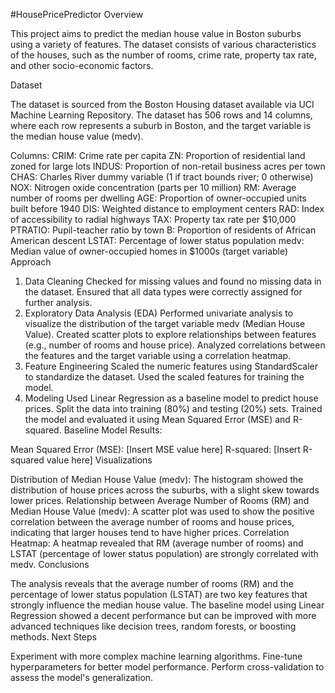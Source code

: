 #HousePricePredictor
Overview

This project aims to predict the median house value in Boston suburbs using a variety of features. The dataset consists of various characteristics of the houses, such as the number of rooms, crime rate, property tax rate, and other socio-economic factors.

Dataset

The dataset is sourced from the Boston Housing dataset available via UCI Machine Learning Repository. The dataset has 506 rows and 14 columns, where each row represents a suburb in Boston, and the target variable is the median house value (medv).

Columns:
CRIM: Crime rate per capita
ZN: Proportion of residential land zoned for large lots
INDUS: Proportion of non-retail business acres per town
CHAS: Charles River dummy variable (1 if tract bounds river; 0 otherwise)
NOX: Nitrogen oxide concentration (parts per 10 million)
RM: Average number of rooms per dwelling
AGE: Proportion of owner-occupied units built before 1940
DIS: Weighted distance to employment centers
RAD: Index of accessibility to radial highways
TAX: Property tax rate per $10,000
PTRATIO: Pupil-teacher ratio by town
B: Proportion of residents of African American descent
LSTAT: Percentage of lower status population
medv: Median value of owner-occupied homes in $1000s (target variable)
Approach

1. Data Cleaning
Checked for missing values and found no missing data in the dataset.
Ensured that all data types were correctly assigned for further analysis.
2. Exploratory Data Analysis (EDA)
Performed univariate analysis to visualize the distribution of the target variable medv (Median House Value).
Created scatter plots to explore relationships between features (e.g., number of rooms and house price).
Analyzed correlations between the features and the target variable using a correlation heatmap.
3. Feature Engineering
Scaled the numeric features using StandardScaler to standardize the dataset.
Used the scaled features for training the model.
4. Modeling
Used Linear Regression as a baseline model to predict house prices.
Split the data into training (80%) and testing (20%) sets.
Trained the model and evaluated it using Mean Squared Error (MSE) and R-squared.
Baseline Model Results:

Mean Squared Error (MSE): [Insert MSE value here]
R-squared: [Insert R-squared value here]
Visualizations

Distribution of Median House Value (medv):
The histogram showed the distribution of house prices across the suburbs, with a slight skew towards lower prices.
Relationship between Average Number of Rooms (RM) and Median House Value (medv):
A scatter plot was used to show the positive correlation between the average number of rooms and house prices, indicating that larger houses tend to have higher prices.
Correlation Heatmap:
A heatmap revealed that RM (average number of rooms) and LSTAT (percentage of lower status population) are strongly correlated with medv.
Conclusions

The analysis reveals that the average number of rooms (RM) and the percentage of lower status population (LSTAT) are two key features that strongly influence the median house value.
The baseline model using Linear Regression showed a decent performance but can be improved with more advanced techniques like decision trees, random forests, or boosting methods.
Next Steps

Experiment with more complex machine learning algorithms.
Fine-tune hyperparameters for better model performance.
Perform cross-validation to assess the model's generalization.
